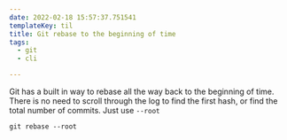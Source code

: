 ```yaml
---
date: 2022-02-18 15:57:37.751541
templateKey: til
title: Git rebase to the beginning of time
tags:
  - git
  - cli

---
```


Git has a built in way to rebase all the way back to the beginning of
time.  There is no need to scroll through the log to find the first
hash, or find the total number of commits. Just use `--root`

```
git rebase --root
```
